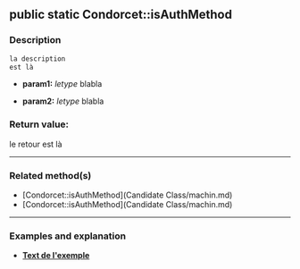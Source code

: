 ## public static Condorcet::isAuthMethod

### Description    

```php
la description
est là
```

- **param1:** *letype* blabla

- **param2:** *letype* blabla



### Return value:   

le retour
est là


---------------------------------------

### Related method(s)      

* [Condorcet::isAuthMethod](Candidate Class/machin.md)    
* [Condorcet::isAuthMethod](Candidate Class/machin.md)    

---------------------------------------

### Examples and explanation

* **[Text de l'exemple](link)**    
